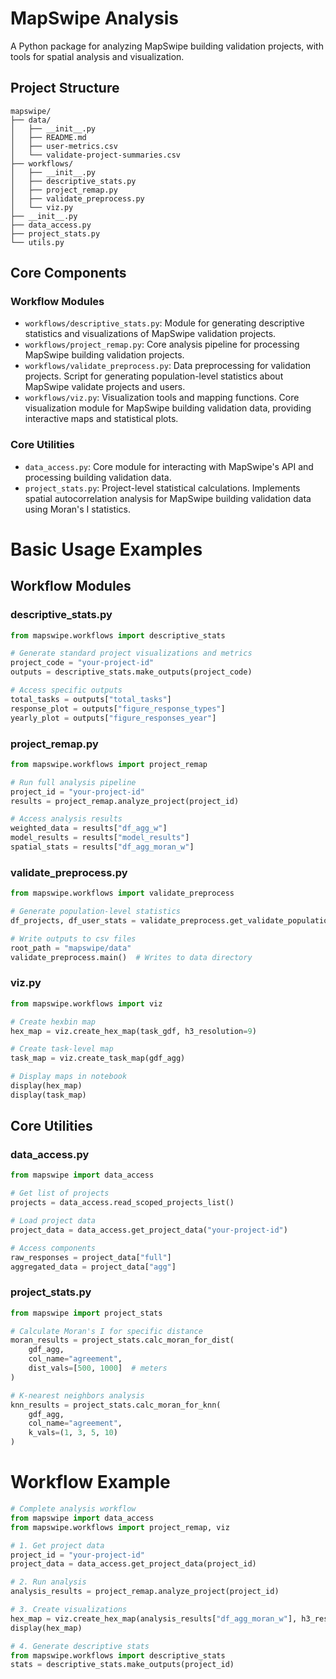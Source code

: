 # MapSwipe Analysis

A Python package for analyzing MapSwipe building validation projects, with tools for spatial analysis and visualization.

## Project Structure

```
mapswipe/
├── data/
│   ├── __init__.py
│   ├── README.md
│   ├── user-metrics.csv
│   └── validate-project-summaries.csv
├── workflows/
│   ├── __init__.py
│   ├── descriptive_stats.py
│   ├── project_remap.py
│   ├── validate_preprocess.py
│   └── viz.py
├── __init__.py
├── data_access.py
├── project_stats.py
└── utils.py
```

## Core Components

### Workflow Modules
- `workflows/descriptive_stats.py`: Module for generating descriptive statistics and visualizations of MapSwipe validation projects.
- `workflows/project_remap.py`: Core analysis pipeline for processing MapSwipe building validation projects.
- `workflows/validate_preprocess.py`: Data preprocessing for validation projects. Script for generating population-level statistics about MapSwipe validate projects and users.
- `workflows/viz.py`: Visualization tools and mapping functions. Core visualization module for MapSwipe building validation data, providing interactive maps and statistical plots.

### Core Utilities
- `data_access.py`: Core module for interacting with MapSwipe's API and processing building validation data.
- `project_stats.py`: Project-level statistical calculations. Implements spatial autocorrelation analysis for MapSwipe building validation data using Moran's I statistics.



# Basic Usage Examples

## Workflow Modules

### descriptive_stats.py
```python
from mapswipe.workflows import descriptive_stats

# Generate standard project visualizations and metrics
project_code = "your-project-id"
outputs = descriptive_stats.make_outputs(project_code)

# Access specific outputs
total_tasks = outputs["total_tasks"]
response_plot = outputs["figure_response_types"]
yearly_plot = outputs["figure_responses_year"]
```

### project_remap.py
```python
from mapswipe.workflows import project_remap

# Run full analysis pipeline
project_id = "your-project-id"
results = project_remap.analyze_project(project_id)

# Access analysis results
weighted_data = results["df_agg_w"]
model_results = results["model_results"]
spatial_stats = results["df_agg_moran_w"]
```

### validate_preprocess.py
```python
from mapswipe.workflows import validate_preprocess

# Generate population-level statistics
df_projects, df_user_stats = validate_preprocess.get_validate_population_data()

# Write outputs to csv files
root_path = "mapswipe/data"
validate_preprocess.main()  # Writes to data directory
```

### viz.py
```python
from mapswipe.workflows import viz

# Create hexbin map
hex_map = viz.create_hex_map(task_gdf, h3_resolution=9)

# Create task-level map
task_map = viz.create_task_map(gdf_agg)

# Display maps in notebook
display(hex_map)
display(task_map)
```

## Core Utilities

### data_access.py
```python
from mapswipe import data_access

# Get list of projects
projects = data_access.read_scoped_projects_list()

# Load project data
project_data = data_access.get_project_data("your-project-id")

# Access components
raw_responses = project_data["full"]
aggregated_data = project_data["agg"]
```

### project_stats.py
```python
from mapswipe import project_stats

# Calculate Moran's I for specific distance
moran_results = project_stats.calc_moran_for_dist(
    gdf_agg,
    col_name="agreement",
    dist_vals=[500, 1000]  # meters
)

# K-nearest neighbors analysis
knn_results = project_stats.calc_moran_for_knn(
    gdf_agg,
    col_name="agreement",
    k_vals=(1, 3, 5, 10)
)
```

# Workflow Example

```python
# Complete analysis workflow
from mapswipe import data_access
from mapswipe.workflows import project_remap, viz

# 1. Get project data
project_id = "your-project-id"
project_data = data_access.get_project_data(project_id)

# 2. Run analysis
analysis_results = project_remap.analyze_project(project_id)

# 3. Create visualizations
hex_map = viz.create_hex_map(analysis_results["df_agg_moran_w"], h3_resolution=9)
display(hex_map)

# 4. Generate descriptive stats
from mapswipe.workflows import descriptive_stats
stats = descriptive_stats.make_outputs(project_id)
```